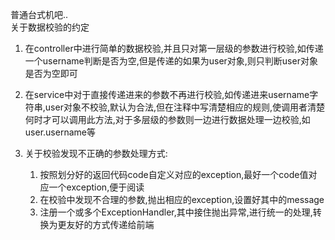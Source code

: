 普通台式机吧..  
关于数据校验的约定  
  
1. 在controller中进行简单的数据校验,并且只对第一层级的参数进行校验,如传递一个username判断是否为空,但是传递的如果为user对象,则只判断user对象是否为空即可  
  
2. 在service中对于直接传递进来的参数不再进行校验,如传递进来username字符串,user对象不校验,默认为合法,但在注释中写清楚相应的规则,使调用者清楚何时才可以调用此方法,对于多层级的参数则一边进行数据处理一边校验,如user.username等  
  
3. 关于校验发现不正确的参数处理方式:  
	1. 按照划分好的返回代码code自定义对应的exception,最好一个code值对应一个exception,便于阅读  
	2. 在校验中发现不合理的参数,抛出相应的exception,设置好其中的message  
	3. 注册一个或多个ExceptionHandler,其中接住抛出异常,进行统一的处理,转换为更友好的方式传递给前端
<!--stackedit_data:
eyJoaXN0b3J5IjpbMTA5Mjc3MTU1XX0=
-->